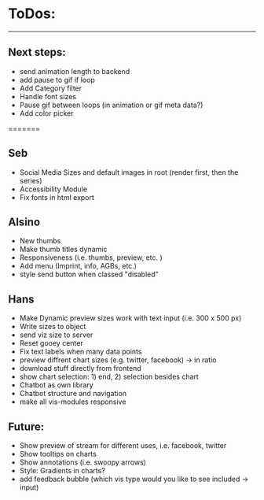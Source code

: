 # ToDos:
---

## Next steps:
- send animation length to backend
- add pause to gif if loop
- Add Category filter
- Handle font sizes
- Pause gif between loops (in animation or gif meta data?)
- Add color picker

=======

## Seb
- Social Media Sizes and default images in root (render first, then the series)
- Accessibility Module
- Fix fonts in html export

## Alsino
- New thumbs 
- Make thumb titles dynamic
- Responsiveness (i.e. thumbs, preview, etc. )
- Add menu (Imprint, info, AGBs, etc.)
- style send button when classed "disabled"

## Hans

- Make Dynamic preview sizes work with text input (i.e. 300 x 500 px)
- Write sizes to object
- send viz size to server
- Reset gooey center
- Fix text labels when many data points
- preview diffrent chart sizes (e.g. twitter, facebook) -> in ratio
- download stuff directly from frontend
- show chart selection: 1) end, 2) selection besides chart
- Chatbot as own library
- Chatbot structure and navigation
- make all vis-modules responsive

## Future:
- Show preview of stream for different uses, i.e. facebook, twitter 
- Show tooltips on charts
- Show annotations (i.e. swoopy arrows)
- Style: Gradients in charts?
- add feedback bubble (which vis type would you like to see included -> input)
